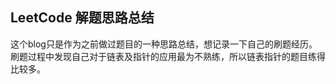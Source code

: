 ## LeetCode 解题思路总结

这个blog只是作为之前做过题目的一种思路总结，想记录一下自己的刷题经历。
刷题过程中发现自己对于链表及指针的应用最为不熟练，所以链表指针的题目练得比较多。

